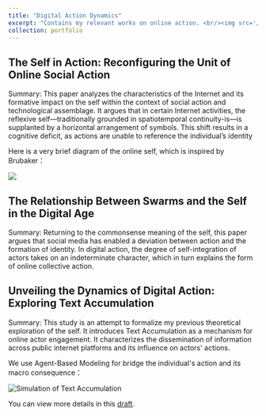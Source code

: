 ```yaml
---
title: "Digital Action Dynamics"
excerpt: "Contains my relevant works on online action. <br/><img src='/xizhu/images/textACCUabstract.jpg'>"
collection: portfolio
---
```


## The Self in Action: Reconfiguring the Unit of Online Social Action

Summary: This paper analyzes the characteristics of the Internet and its formative impact on the self within the context of social action and technological assemblage. It argues that in certain Internet activities, the reflexive self—traditionally grounded in spatiotemporal continuity-is—is supplanted by a horizontal arrangement of symbols. This shift results in a cognitive deficit, as actions are unable to reference the individual’s identity

Here is a very brief diagram of the online self, which is inspired by Brubaker：

<img src="/xizhu/images/self1.jpg">


## The Relationship Between Swarms and the Self in the Digital Age

Summary: Returning to the commonsense meaning of the self, this paper argues that social media has enabled a deviation between action and the formation of identity. In digital action, the degree of self-integration of actors takes on an indeterminate character, which in turn explains the form of online collective action.


## Unveiling the Dynamics of Digital Action: Exploring Text Accumulation

Summary: This study is an attempt to formalize my previous theoretical exploration of the self. It introduces Text Accumulation as a mechanism for online actor engagement. It characterizes the dissemination of information across public internet platforms and its influence on actors' actions.

We use Agent-Based Modeling for bridge the individual's action and its macro consequence：

<img src="/xizhu/images/textsimulation.jpg" alt="Simulation of Text Accumulation">

You can view more details in this [draft](/xizhu/files/WS1.pdf).
